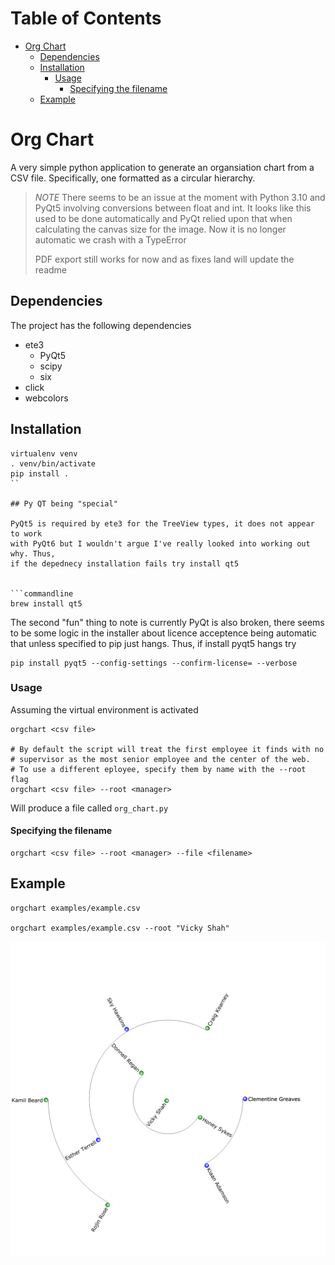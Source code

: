 # Table of Contents
<!-- ts -->
* [Org Chart](#org-chart)
    * [Dependencies](#dependencies)
    * [Installation](#installation)
        * [Usage](#usage)
            * [Specifying the filename](#specifying-the-filename)
    * [Example](#example)
<!-- te -->
# Org Chart

A very simple python application to generate an organsiation chart from a CSV
file. Specifically, one formatted as a circular hierarchy.

> *NOTE* There seems to be an issue at the moment with Python 3.10 and PyQt5
> involving conversions between float and int. It looks like this used to be
> done automatically and PyQt relied upon that when calculating the canvas
> size for the image. Now it is no longer automatic we crash with a TypeError
>
> PDF export still works for now and as fixes land will update the readme

## Dependencies

The project has the following dependencies

* ete3
    * PyQt5
    * scipy
    * six
* click
* webcolors

## Installation

```shell script
virtualenv venv
. venv/bin/activate
pip install . 
``

## Py QT being "special"

PyQt5 is required by ete3 for the TreeView types, it does not appear to work
with PyQt6 but I wouldn't argue I've really looked into working out why. Thus,
if the depednecy installation fails try install qt5


```commandline
brew install qt5
```

The second "fun" thing to note is currently PyQt is also broken, there seems
to be some logic in the installer about licence acceptence being automatic
that unless specified to pip just hangs. Thus, if install pyqt5 hangs try

```
pip install pyqt5 --config-settings --confirm-license= --verbose
```

### Usage

Assuming the virtual environment is activated

```shell script
orgchart <csv file>

# By default the script will treat the first employee it finds with no
# supervisor as the most senior employee and the center of the web.
# To use a different eployee, specify them by name with the --root flag
orgchart <csv file> --root <manager>
```

Will produce a file called ``org_chart.py``

#### Specifying the filename

```shell script
orgchart <csv file> --root <manager> --file <filename>
```

## Example

```shell script
orgchart examples/example.csv

orgchart examples/example.csv --root "Vicky Shah"
```

![oc1](examples/oc1.png)

